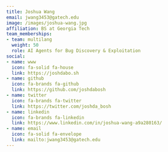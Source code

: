 ```yaml
---
title: Joshua Wang
email: jwang3453@gatech.edu
image: /images/joshua-wang.jpg
affiliation: BS at Georgia Tech
team_memberships:
- team: multilang
  weight: 50
  role: AI Agents for Bug Discovery & Exploitation
social:
- name: www
  icon: fa-solid fa-house
  link: https://joshdabo.sh
- name: github
  icon: fa-brands fa-github
  link: https://github.com/joshdabosh
- name: twitter
  icon: fa-brands fa-twitter
  link: https://twitter.com/joshda_bosh
- name: linkedin
  icon: fa-brands fa-linkedin
  link: https://www.linkedin.com/in/joshua-wang-a9a280163/
- name: email
  icon: fa-solid fa-envelope
  link: mailto:jwang3453@gatech.edu
---
```


